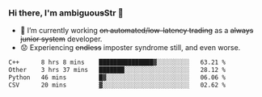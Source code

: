### Hi there, I'm ambiguou~~s~~Str 👋

<!--
**ambiguoustexture/ambiguoustexture** is a ✨ _special_ ✨ repository because its `README.md` (this file) appears on your GitHub profile.

Here are some ideas to get you started:
-->
- 🔭 I’m currently working ~~on automated/low-latency trading~~ as a ~~always junior system~~ developer.
- :worried: Experiencing ~~endless~~ imposter syndrome still, and even worse.

<!--START_SECTION:waka-->

```txt
C++      8 hrs 8 mins    ███████████████▓░░░░░░░░░   63.21 %
Other    3 hrs 37 mins   ███████░░░░░░░░░░░░░░░░░░   28.12 %
Python   46 mins         █▓░░░░░░░░░░░░░░░░░░░░░░░   06.06 %
CSV      20 mins         ▓░░░░░░░░░░░░░░░░░░░░░░░░   02.62 %
```

<!--END_SECTION:waka-->

